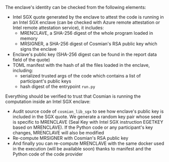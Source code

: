 The enclave's identity can be checked from the following elements:

- Intel SGX quote generated by the enclave to attest the code is running in an Intel SGX enclave (can be checked with Azure remote attestation or Intel remote attestation service), it includes:
   - MRENCLAVE, a SHA-256 digest of the whole program loaded in memory
   - MRSIGNER, a SHA-256 digest of Cosmian's RSA public key which signs the enclave
- Enclave's public key (SHA-256 digest can be found in the report data field of the quote)
- TOML manifest with the hash of all the files loaded in the enclave, including:
    - serialized trusted args of the code which contains a list of participant's public keys
    - hash digest of the entrypoint `run.py`

Everything should be verified to trust that Cosmian is running the computation inside an Intel SGX enclave:

- Audit source code of `cosmian_lib_sgx` to see how enclave's public key is included in the SGX quote. We generate a random key pair whose seed is specific to MRENCLAVE (Seal Key with Intel SGX instruction EGETKEY based on MRENCLAVE). If the Python code or any participant's key changes, MRENCLAVE will also be modified
- Re-compute MRSIGNER with Cosmian's RSA public key
- And finally you can re-compute MRENCLAVE with the same docker used in the execution (will be available soon) thanks to manifest and the Python code of the code provider
